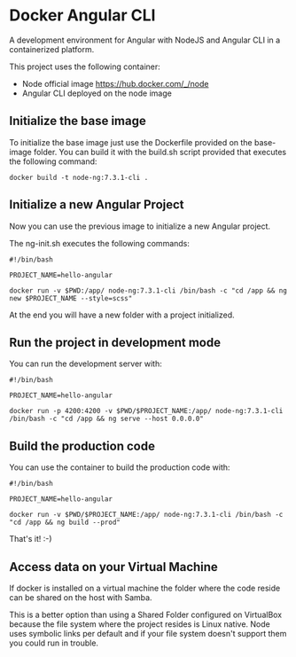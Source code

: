 # Docker Angular CLI

A development environment for Angular with NodeJS and Angular CLI in a containerized platform.

This project uses the following container:

- Node official image https://hub.docker.com/_/node
- Angular CLI deployed on the node image

## Initialize the base image

To initialize the base image just use the Dockerfile provided on the base-image folder.
You can build it with the build.sh script provided that executes the following command:

```
docker build -t node-ng:7.3.1-cli .
```

## Initialize a new Angular Project

Now you can use the previous image to initialize a new Angular project.

The ng-init.sh executes the following commands:

```
#!/bin/bash

PROJECT_NAME=hello-angular

docker run -v $PWD:/app/ node-ng:7.3.1-cli /bin/bash -c "cd /app && ng new $PROJECT_NAME --style=scss"
```

At the end you will have a new folder with a project initialized.

## Run the project in development mode

You can run the development server with:

```
#!/bin/bash

PROJECT_NAME=hello-angular

docker run -p 4200:4200 -v $PWD/$PROJECT_NAME:/app/ node-ng:7.3.1-cli /bin/bash -c "cd /app && ng serve --host 0.0.0.0"
```

## Build the production code

You can use the container to build the production code with:

```
#!/bin/bash

PROJECT_NAME=hello-angular

docker run -v $PWD/$PROJECT_NAME:/app/ node-ng:7.3.1-cli /bin/bash -c "cd /app && ng build --prod"
```

That's it!  :-)

## Access data on your Virtual Machine

If docker is installed on a virtual machine the folder where the code reside can be shared on the host with Samba.

This is a better option than using a Shared Folder configured on VirtualBox because the file system where the project resides is Linux native.
Node uses symbolic links per default and if your file system doesn't support them you could run in trouble.
